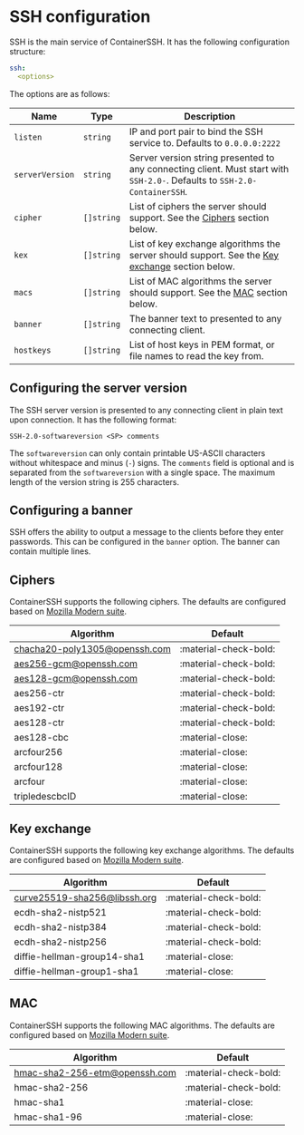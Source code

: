 
<h1>SSH configuration</h1>

SSH is the main service of ContainerSSH. It has the following configuration structure:

```yaml
ssh:
  <options>
```

The options are as follows:

| Name | Type | Description |
|------|------|-------------|
| `listen` | `string` | IP and port pair to bind the SSH service to. Defaults to `0.0.0.0:2222` |
| `serverVersion` | `string` | Server version string presented to any connecting client. Must start with `SSH-2.0-`. Defaults to `SSH-2.0-ContainerSSH`. |
| `cipher` | `[]string` | List of ciphers the server should support. See the [Ciphers](#ciphers) section below. |
| `kex` | `[]string` | List of key exchange algorithms the server should support. See the [Key exchange](#key-exchange) section below. |
| `macs` | `[]string` | List of MAC algorithms the server should support. See the [MAC](#mac) section below. | 
| `banner` | `[]string` | The banner text to presented to any connecting client. |
| `hostkeys` | `[]string` | List of host keys in PEM format, or file names to read the key from. |

## Configuring the server version

The SSH server version is presented to any connecting client in plain text upon connection. It has the following format:

```
SSH-2.0-softwareversion <SP> comments
```

The `softwareversion` can only contain printable US-ASCII characters without whitespace and minus (`-`) signs. The `comments` field is optional and is separated from the `softwareversion` with a single space. The maximum length of the version string is 255 characters.   

## Configuring a banner

SSH offers the ability to output a message to the clients before they enter passwords. This can be configured in the `banner` option. The banner can contain multiple lines. 

## Ciphers

ContainerSSH supports the following ciphers. The defaults are configured based on [Mozilla Modern suite](https://infosec.mozilla.org/guidelines/openssh.html).

| Algorithm | Default |
|-----------|---------|
| chacha20-poly1305@openssh.com | :material-check-bold: |
| aes256-gcm@openssh.com | :material-check-bold: |
| aes128-gcm@openssh.com | :material-check-bold: |
| aes256-ctr | :material-check-bold: |
| aes192-ctr | :material-check-bold: |
| aes128-ctr | :material-check-bold: |
| aes128-cbc | :material-close: |
| arcfour256 | :material-close: |
| arcfour128 | :material-close: |
| arcfour | :material-close: |
| tripledescbcID | :material-close: |

## Key exchange

ContainerSSH supports the following key exchange algorithms. The defaults are configured based on [Mozilla Modern suite](https://infosec.mozilla.org/guidelines/openssh.html).

| Algorithm | Default |
|-----------|---------|
| curve25519-sha256@libssh.org | :material-check-bold: |
| ecdh-sha2-nistp521 | :material-check-bold: |
| ecdh-sha2-nistp384 | :material-check-bold: |
| ecdh-sha2-nistp256 | :material-check-bold: |
| diffie-hellman-group14-sha1 | :material-close: |
| diffie-hellman-group1-sha1 | :material-close: |

## MAC

ContainerSSH supports the following MAC algorithms. The defaults are configured based on [Mozilla Modern suite](https://infosec.mozilla.org/guidelines/openssh.html).

| Algorithm | Default |
|-----------|---------|
| hmac-sha2-256-etm@openssh.com | :material-check-bold: |
| hmac-sha2-256 | :material-check-bold: |
| hmac-sha1 | :material-close: |
| hmac-sha1-96 | :material-close: |

